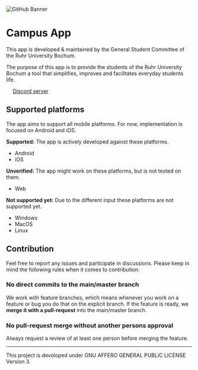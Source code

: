 ![GitHub Banner](https://user-images.githubusercontent.com/56138477/203404707-1e59bc92-7115-40da-88e5-8109bdfd753a.jpg)

# Campus App

This app is developed & maintained by the General Student Committee of the Ruhr University Bochum.

The purpose of this app is to provide the students of the Ruhr University Bochum
a tool that simplifies, improves and facilitates everyday students life.

<img src="https://user-images.githubusercontent.com/56138477/213162795-f00d1f4c-3978-4017-a974-b65b40e70908.png" height="14" width="14" > [Discord server](https://discord.gg/KHkQ8VFm6t)


## Supported platforms
The app aims to support all mobile platforms. For now, implementation is focused on Android and iOS.

**Supported:** The app is actively developed against these platforms.
- Android
- iOS

**Unverified:** The app might work on these platforms, but is not tested on them.
- Web

**Not supported yet:** Due to the different input these platforms are not supported yet.
- Windows
- MacOS
- Linux

## Contribution

Feel free to report any issues and participate in discussions.
Please keep in mind the following rules when it comes to contribution:

### No direct commits to the main/master branch

We work with feature branches, which means whenever you work on a feature or bug you do that on the explicit branch. If the feature is ready, we **merge it with a pull-request** into the main/master branch.

### No pull-request merge without another persons approval

Always request a review of at least one person before merging the feature.

---

This project is devoloped under GNU AFFERO GENERAL PUBLIC LICENSE Version 3.
